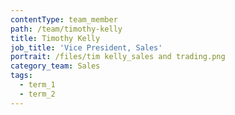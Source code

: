 ```yaml
---
contentType: team_member
path: /team/timothy-kelly
title: Timothy Kelly
job_title: 'Vice President, Sales'
portrait: /files/tim kelly_sales and trading.png
category_team: Sales
tags:
  - term_1
  - term_2
---
```


